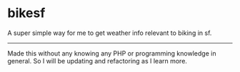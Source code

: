 bikesf
======

A super simple way for me to get weather info relevant to biking in sf.

---

Made this without any knowing any PHP or programming knowledge in general. So I will be updating and refactoring as I learn more.